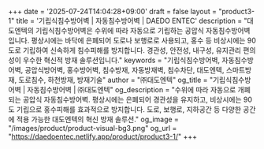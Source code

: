 +++
date = '2025-07-24T14:04:28+09:00'
draft = false
layout = "product3-1"
title = '기립식침수방어벽 | 자동침수방어벽 | DAEDO ENTEC'
description = "대도엔텍의 기립식침수방어벽은 수위에 따라 자동으로 기립하는 공압식 자동침수방어벽입니다. 평상시에는 바닥에 은폐되어 도로나 보행로로 사용되고, 홍수 등 비상시에는 90도로 기립하여 신속하게 침수피해를 방지합니다. 경관성, 안전성, 내구성, 유지관리 편의성이 우수한 혁신적 방재 솔루션입니다."
keywords = "기립식침수방어벽, 자동침수방어벽, 공압식방어벽, 홍수방어벽, 침수방재, 자동방재벽, 침수차단, 대도엔텍, 스마트방재, 도로침수, 하천방재, 방재기술"
author = "㈜대도엔텍"
og_title = "기립식침수방어벽 | 자동침수방어벽 | ㈜대도엔텍"
og_description = "수위에 따라 자동으로 개폐되는 공압식 자동침수방어벽. 평상시에는 은폐되어 경관성을 유지하고, 비상시에는 90도 기립으로 홍수피해를 효과적으로 방지합니다. 도로, 보행로, 지하공간 등 다양한 공간에 적용 가능한 대도엔텍의 혁신 방재 솔루션."
og_image = "/images/product/product-visual-bg3.png"
og_url = "https://daedoentec.netlify.app/product/product3-1/"
+++
